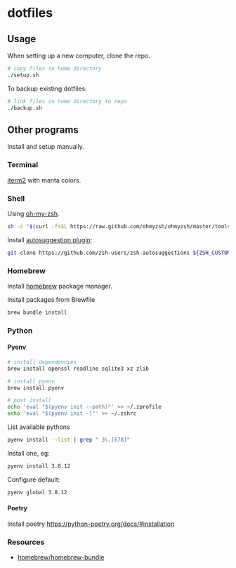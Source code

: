 # dotfiles

## Usage

When setting up a new computer, clone the repo.

```sh
# copy files to home directory
./setup.sh
```

To backup existing dotfiles:

```sh
# link files in home directory to repo
./backup.sh
```

## Other programs

Install and setup manually.

### Terminal

[iterm2](https://www.iterm2.com/) with manta colors.

### Shell

Using [oh-my-zsh](https://ohmyz.sh/).

```sh
sh -c "$(curl -fsSL https://raw.github.com/ohmyzsh/ohmyzsh/master/tools/install.sh)"
```

Install [autosuggestion plugin](https://github.com/zsh-users/zsh-autosuggestions):

```sh
git clone https://github.com/zsh-users/zsh-autosuggestions ${ZSH_CUSTOM:-~/.oh-my-zsh/custom}/plugins/zsh-autosuggestions
```

### Homebrew

Install [homebrew](https://brew.sh/) package manager.

Install packages from Brewfile

```sh
brew bundle install
```

### Python

#### Pyenv

```sh
# install dependencies
brew install openssl readline sqlite3 xz zlib

# install pyenv
brew install pyenv

# post install
echo 'eval "$(pyenv init --path)"' >> ~/.zprofile
echo 'eval "$(pyenv init -)"' >> ~/.zshrc
```

List available pythons

```sh
pyenv install --list | grep " 3\.[678]"
```

Install one, eg:

```sh
pyenv install 3.8.12
```

Configure default:

```sh
pyenv global 3.8.12
```

#### Poetry

Install poetry
https://python-poetry.org/docs/#installation

### Resources

- [homebrew/homebrew-bundle](https://github.com/Homebrew/homebrew-bundle)
